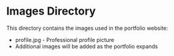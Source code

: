 # Images Directory

This directory contains the images used in the portfolio website:

- profile.jpg - Professional profile picture
- Additional images will be added as the portfolio expands